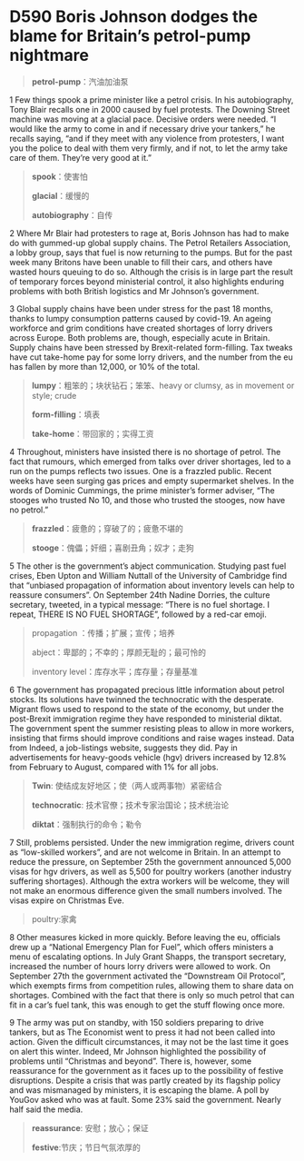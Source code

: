 # D590 Boris Johnson dodges the blame for Britain’s petrol-pump nightmare
> **petrol-pump**：汽油加油泵
 > 

1 Few things spook a prime minister like a petrol crisis. In his autobiography, Tony Blair recalls one in 2000 caused by fuel protests. The Downing Street machine was moving at a glacial pace. Decisive orders were needed. “I would like the army to come in and if necessary drive your tankers,” he recalls saying, “and if they meet with any violence from protesters, I want you the police to deal with them very firmly, and if not, to let the army take care of them. They’re very good at it.”

> **spook**：使害怕
>
> **glacial**：缓慢的
>
> **autobiography**：自传
>

2 Where Mr Blair had protesters to rage at, Boris Johnson has had to make do with gummed-up global supply chains. The Petrol Retailers Association, a lobby group, says that fuel is now returning to the pumps. But for the past week many Britons have been unable to fill their cars, and others have wasted hours queuing to do so. Although the crisis is in large part the result of temporary forces beyond ministerial control, it also highlights enduring problems with both British logistics and Mr Johnson’s government.

3 Global supply chains have been under stress for the past 18 months, thanks to lumpy consumption patterns caused by covid-19. An ageing workforce and grim conditions have created shortages of lorry drivers across Europe. Both problems are, though, especially acute in Britain. Supply chains have been stressed by Brexit-related form-filling. Tax tweaks have cut take-home pay for some lorry drivers, and the number from the eu has fallen by more than 12,000, or 10% of the total.

> **lumpy**：粗笨的；块状钻石；笨笨、heavy or clumsy, as in movement or style; crude
>
> **form-filling**：填表
>
> **take-home**：带回家的；实得工资
>

4 Throughout, ministers have insisted there is no shortage of petrol. The fact that rumours, which emerged from talks over driver shortages, led to a run on the pumps reflects two issues. One is a frazzled public. Recent weeks have seen surging gas prices and empty supermarket shelves. In the words of Dominic Cummings, the prime minister’s former adviser, “The stooges who trusted No 10, and those who trusted the stooges, now have no petrol.”

> **frazzled**：疲惫的；穿破了的；疲惫不堪的
>
> **stooge**：傀儡；奸细；喜剧丑角；奴才；走狗
>

5 The other is the government’s abject communication. Studying past fuel crises, Eben Upton and William Nuttall of the University of Cambridge find that “unbiased propagation of information about inventory levels can help to reassure consumers”. On September 24th Nadine Dorries, the culture secretary, tweeted, in a typical message: “There is no fuel shortage. I repeat, THERE IS NO FUEL SHORTAGE”, followed by a red-car emoji.

> propagation ：传播；扩展；宣传；培养
>
> abject：卑鄙的；不幸的；厚颜无耻的；最可怜的
>
> inventory level：库存水平；库存量；存量基准
>

6 The government has propagated precious little information about petrol stocks. Its solutions have twinned the technocratic with the desperate. Migrant flows used to respond to the state of the economy, but under the post-Brexit immigration regime they have responded to ministerial diktat. The government spent the summer resisting pleas to allow in more workers, insisting that firms should improve conditions and raise wages instead. Data from Indeed, a job-listings website, suggests they did. Pay in advertisements for heavy-goods vehicle (hgv) drivers increased by 12.8% from February to August, compared with 1% for all jobs.

> **Twin**: 使结成友好地区；使（两人或两事物）紧密结合
>
> **technocratic**: 技术官僚；技术专家治国论；技术统治论
>
> **diktat**：强制执行的命令；勒令
>

7 Still, problems persisted. Under the new immigration regime, drivers count as “low-skilled workers”, and are not welcome in Britain. In an attempt to reduce the pressure, on September 25th the government announced 5,000 visas for hgv drivers, as well as 5,500 for poultry workers (another industry suffering shortages). Although the extra workers will be welcome, they will not make an enormous difference given the small numbers involved. The visas expire on Christmas Eve.

> poultry:家禽
>

8 Other measures kicked in more quickly. Before leaving the eu, officials drew up a “National Emergency Plan for Fuel”, which offers ministers a menu of escalating options. In July Grant Shapps, the transport secretary, increased the number of hours lorry drivers were allowed to work. On September 27th the government activated the “Downstream Oil Protocol”, which exempts firms from competition rules, allowing them to share data on shortages. Combined with the fact that there is only so much petrol that can fit in a car’s fuel tank, this was enough to get the stuff flowing once more.

9 The army was put on standby, with 150 soldiers preparing to drive tankers, but as The Economist went to press it had not been called into action. Given the difficult circumstances, it may not be the last time it goes on alert this winter. Indeed, Mr Johnson highlighted the possibility of problems until “Christmas and beyond”. There is, however, some reassurance for the government as it faces up to the possibility of festive disruptions. Despite a crisis that was partly created by its flagship policy and was mismanaged by ministers, it is escaping the blame. A poll by YouGov asked who was at fault. Some 23% said the government. Nearly half said the media.

> **reassurance**: 安慰；放心；保证
>
> **festive**:节庆；节日气氛浓厚的
>

